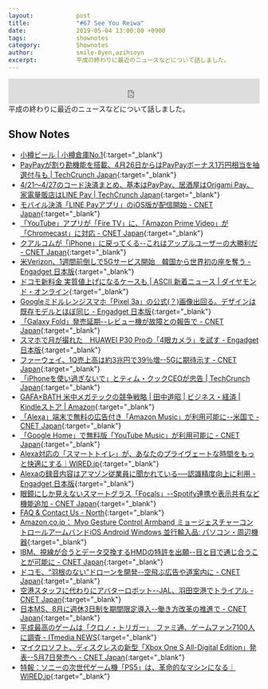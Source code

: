 ```yaml
---
layout:            post
title:             "#67 See You Reiwa"
date:              2019-05-04 13:00:00 +0900
tags:              shownotes
category:          Shownotes
author:            smile-0yen,azihsoyn
excerpt:           平成の終わりに最近のニュースなどについて話しました。
---
```

<iframe width="100%" height="50" scrolling="no" frameborder="no" src="https://w.soundcloud.com/player/?url=https%3A//api.soundcloud.com/tracks/615488658&color=%23ff5500&auto_play=false&hide_related=false&show_comments=false&show_user=true&show_reposts=false&show_teaser=false&visual=false&show_artwork=false&default_height=75"></iframe>
平成の終わりに最近のニュースなどについて話しました。

## Show Notes
- [小樽ビール \| 小樽倉庫No\.1](https://otarubeer.com/jp/?page_id=357){:target="_blank"}
- [PayPayが割り勘機能を搭載、4月26日からはPayPayボーナス1万円相当を抽選付与も \| TechCrunch Japan](https://jp.techcrunch.com/2019/04/22/paypay-warikan/){:target="_blank"}
- [4/21〜4/27のコード決済まとめ、基本はPayPay、居酒屋はOrigami Pay、家電量販店はLINE Pay \| TechCrunch Japan](https://jp.techcrunch.com/2019/04/21/qr-code-payment-21-27-apr/){:target="_blank"}
- [モバイル決済「LINE Payアプリ」のiOS版が配信開始 \- CNET Japan](https://japan.cnet.com/article/35136195/){:target="_blank"}
- [「YouTube」アプリが「Fire TV」に、「Amazon Prime Video」が「Chromecast」に対応 \- CNET Japan](https://japan.cnet.com/article/35136026/){:target="_blank"}
- [クアルコムが「iPhone」に戻ってくる\-\-これはアップルユーザーの大勝利だ \- CNET Japan](https://japan.cnet.com/article/35136022/){:target="_blank"}
- [米Verizon、1週間前倒しで5Gサービス開始　韓国から世界初の座を奪う \- Engadget 日本版](https://japanese.engadget.com/2019/04/04/verizon-5g-1/){:target="_blank"}
- [ドコモ新料金 実質値上げになるケースも \| ASCII 新着ニュース \| ダイヤモンド・オンライン](https://diamond.jp/articles/-/200957){:target="_blank"}
- [Googleミドルレンジスマホ「Pixel 3a」の公式\(？\)画像出回る。デザインは既存モデルとほぼ同じ \- Engadget 日本版](https://japanese.engadget.com/2019/04/24/google-pixel-3a/){:target="_blank"}
- [「Galaxy Fold」発売延期\-\-レビュー機が故障との報告で \- CNET Japan](https://japan.cnet.com/article/35136155/){:target="_blank"}
- [スマホで月が撮れた　HUAWEI P30 Proの「4眼カメラ」を試す \- Engadget 日本版](https://japanese.engadget.com/2019/03/27/huawei-p30-pro-4/){:target="_blank"}
- [ファーウェイ、1Q売上高は約3兆円で39％増\-\-5Gに期待示す \- CNET Japan](https://japan.cnet.com/article/35136168/){:target="_blank"}
- [「iPhoneを使い過ぎないで」とティム・クックCEOが忠告 \| TechCrunch Japan](https://jp.techcrunch.com/2019/04/24/2019-04-23-tim-cook-wants-you-to-put-down-your-iphone/){:target="_blank"}
- [GAFA×BATH 米中メガテックの競争戦略 \| 田中道昭 \| ビジネス・経済 \| Kindleストア \| Amazon](https://www.amazon.co.jp/dp/B07QFPKJ46/ref=dp-kindle-redirect?_encoding=UTF8&btkr=1){:target="_blank"}
- [「Alexa」端末で無料の広告付き「Amazon Music」が利用可能に\-\-米国で \- CNET Japan](https://japan.cnet.com/article/35136004/){:target="_blank"}
- [「Google Home」で無料版「YouTube Music」が利用可能に \- CNET Japan](https://japan.cnet.com/article/35136007/){:target="_blank"}
- [Alexa対応の「スマートトイレ」が、あなたのプライヴェートな時間をもっと快適にする｜WIRED\.jp](https://wired.jp/2019/04/22/kohler-numi-2-0-ces-2019-hands-on/){:target="_blank"}
- [Alexaの録音内容はアマゾン従業員に聞かれている──認識精度向上に利用 \- Engadget 日本版](https://japanese.engadget.com/2019/04/12/alexa/){:target="_blank"}
- [眼鏡にしか見えないスマートグラス「Focals」\-\-Spotify連携や表示共有など機能追加 \- CNET Japan](https://japan.cnet.com/article/35135634/){:target="_blank"}
- [FAQ & Contact Us \- North](https://www.bynorth.com/faq-contact){:target="_blank"}
- [Amazon\.co\.jp： Myo Gesture Control Armband ミョージェスチャーコントロールアームバンドiOS Android Windows 並行輸入品: パソコン・周辺機器](https://www.amazon.co.jp/Gesture-Control-Armband-%E3%83%9F%E3%83%A7%E3%83%BC%E3%82%B8%E3%82%A7%E3%82%B9%E3%83%81%E3%83%A3%E3%83%BC%E3%82%B3%E3%83%B3%E3%83%88%E3%83%AD%E3%83%BC%E3%83%AB%E3%82%A2%E3%83%BC%E3%83%A0%E3%83%90%E3%83%B3%E3%83%89iOS-Android/dp/B00U31KP7E){:target="_blank"}
- [IBM、視線が合うとデータ交換するHMDの特許を出願\-\-目と目で通じ合うことが可能に \- CNET Japan](https://japan.cnet.com/article/35136133/){:target="_blank"}
- [ドコモ、“羽根のない”ドローンを開発\-\-空飛ぶ広告や道案内に \- CNET Japan](https://japan.cnet.com/article/35135937/){:target="_blank"}
- [空港スタッフに代わりにアバターロボット\-\-JAL、羽田空港でトライアル \- CNET Japan](https://japan.cnet.com/article/35136049/){:target="_blank"}
- [日本MS、8月に週休3日制を期間限定導入\-\-働き方改革の推進で \- CNET Japan](https://japan.cnet.com/article/35136145/){:target="_blank"}
- [平成最高のゲームは「クロノ・トリガー」　ファミ通、ゲームファン7100人に調査 \- ITmedia NEWS](https://www.itmedia.co.jp/news/articles/1904/22/news093.html){:target="_blank"}
- [マイクロソフト、ディスクレスの新型「Xbox One S All\-Digital Edition」発表\-\-5月7日発売へ \- CNET Japan](https://japan.cnet.com/article/35135881/){:target="_blank"}
- [特報：ソニーの次世代ゲーム機「PS5」は、革命的なマシンになる｜WIRED\.jp](https://wired.jp/2019/04/17/exclusive-sony-next-gen-console/){:target="_blank"}
